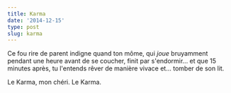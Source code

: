 ```yaml
---
title: Karma
date: '2014-12-15'
type: post
slug: karma
---
```


Ce fou rire de parent indigne quand ton môme, qui _joue_ bruyamment pendant une heure avant de se coucher, finit par s'endormir... et que 15 minutes après, tu l'entends rêver de manière vivace et... tomber de son lit.

Le Karma, mon chéri. Le Karma.
